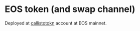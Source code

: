 # EOS token (and swap channel)

Deployed at [callistotokn](https://bloks.io/account/callistotokn) account at EOS mainnet.
